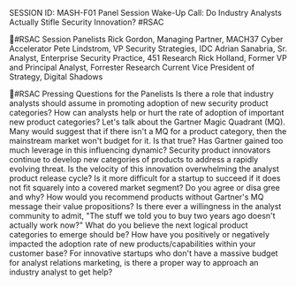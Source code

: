 SESSION ID: MASH-F01
Panel Session Wake-Up Call: Do Industry Analysts Actually Stifle Security Innovation?
#RSAC

#RSAC
Session Panelists
Rick Gordon, Managing Partner, MACH37 Cyber Accelerator
Pete Lindstrom, VP Security Strategies, IDC
Adrian Sanabria, Sr. Analyst, Enterprise Security Practice, 451 Research
Rick Holland, Former VP and Principal Analyst, Forrester Research Current Vice President of Strategy, Digital Shadows

#RSAC
Pressing Questions for the Panelists
Is there a role that industry analysts should assume in promoting adoption of new security product categories?
How can analysts help or hurt the rate of adoption of important new product categories?
Let's talk about the Gartner Magic Quadrant (MQ). Many would suggest that if there isn't a MQ for a product category, then the mainstream market won't budget for it. Is that true? Has Gartner gained too much leverage in this influencing dynamic?
Security product innovators continue to develop new categories of products to address a rapidly evolving threat. Is the velocity of this innovation overwhelming the analyst product release cycle?
Is it more difficult for a startup to succeed if it does not fit squarely into a covered market segment? Do you agree or disa gree and why? How would you recommend products without Gartner's MQ message their value propositions?
Is there ever a willingness in the analyst community to admit, "The stuff we told you to buy two years ago doesn't actually work now?"
What do you believe the next logical product categories to emerge should be?
How have you positively or negatively impacted the adoption rate of new products/capabilities within your customer base?
For innovative startups who don't have a massive budget for analyst relations marketing, is there a proper way to approach an industry analyst to get help?

